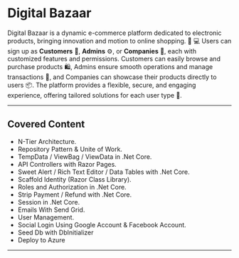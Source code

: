 # Digital Bazaar

Digital Bazaar is a dynamic e-commerce platform dedicated to electronic products, bringing innovation and motion to online shopping. 🛒 💻 Users can sign up as **Customers** 👥, **Admins** ⚙️, or **Companies** 🏢, each with customized features and permissions. Customers can easily browse and purchase products 🛍️, Admins ensure smooth operations and manage transactions 🔧, and Companies can showcase their products directly to users 📦. The platform provides a flexible, secure, and engaging experience, offering tailored solutions for each user type 🎯.

---

## Covered Content
- N-Tier Architecture.
- Repository Pattern & Unite of Work.
- TempData / ViewBag / ViewData in .Net Core.
- API Controllers with Razor Pages.
- Sweet Alert / Rich Text Editor / Data Tables with .Net Core.
- Scaffold Identity (Razor Class Library).
- Roles and Authorization in .Net Core.
- Strip Payment / Refund with .Net Core.
- Session in .Net Core.
- Emails With Send Grid.
- User Management.
- Social Login Using Google Account & Facebook Account.
- Seed Db with DbInitializer
- Deploy to Azure

---

